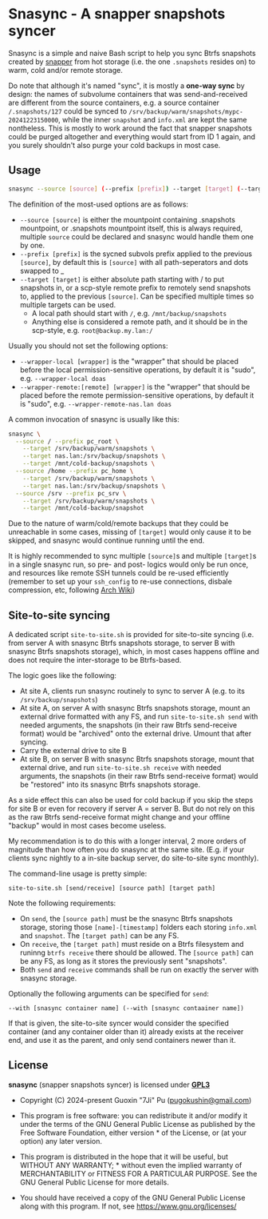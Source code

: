 # Snasync - A **sna**pper snapshots **sync**er

Snasync is a simple and naive Bash script to help you sync Btrfs snapshots created by [snapper](http://snapper.io/) from hot storage (i.e. the one `.snapshots` resides on) to warm, cold and/or remote storage.

Do note that although it's named "sync", it is mostly a **one-way sync** by design: the names of subvolume containers that was send-and-received are different from the source containers, e.g. a source container `/.snapshots/127` could be synced to `/srv/backup/warm/snapshots/mypc-20241223150000`, while the inner `snapshot` and `info.xml` are kept the same nontheless. This is mostly to work around the fact that snapper snapshots could be purged altogether and everything would start from ID 1 again, and you surely shouldn't also purge your cold backups in most case.

## Usage

```sh
snasync --source [source] (--prefix [prefix]) --target [target] (--target [target] (--target [target])) ...
```

The definition of the most-used options are as follows:

- `--source [source]` is either the mountpoint containing .snapshots mountpoint, or .snapshots mountpoint itself, this is always required, multiple `source` could be declared and snasync would handle them one by one.
- `--prefix [prefix]` is the sycned subvols prefix applied to the previous `[source]`, by default this is `[source]` with all path-seperators and dots swapped to _
- `--target [target]` is either absolute path starting with / to put snapshots in, or a scp-style remote prefix to remotely send snapshots to, applied to the previous `[source]`. Can be specified multiple times so multiple targets can be used.
  - A local path should start with `/`, e.g. `/mnt/backup/snapshots`
  - Anything else is considered a remote path, and it should be in the scp-style, e.g. `root@backup.my.lan:/`

Usually you should not set the following options:

- `--wrapper-local [wrapper]` is the "wrapper" that should be placed before the local permission-sensitive operations, by default it is "sudo", e.g. `--wrapper-local doas`
- `--wrapper-remote:[remote] [wrapper]` is the "wrapper" that should be placed before the remote permission-sensitive operations, by default it is "sudo", e.g. `--wrapper-remote-nas.lan doas`

A common invocation of snasync is usually like this:
```sh
snasync \
  --source / --prefix pc_root \
    --target /srv/backup/warm/snapshots \
    --target nas.lan:/srv/backup/snapshots \
    --target /mnt/cold-backup/snapshots \
  --source /home --prefix pc_home \
    --target /srv/backup/warm/snapshots \
    --target nas.lan:/srv/backup/snapshots \
  --source /srv --prefix pc_srv \
    --target /srv/backup/warm/snapshots \
    --target /mnt/cold-backup/snapshot
```

Due to the nature of warm/cold/remote backups that they could be unreachable in some cases, missing of `[target]` would only cause it to be skipped, and snasync would continue running until the end.

It is highly recommended to sync multiple `[source]`s and multiple `[target]`s in a single snasync run, so pre- and post- logics would only be run once, and resources like remote SSH tunnels could be re-used efficiently (remember to set up your `ssh_config` to re-use connections, disbale compression, etc, following [Arch Wiki](https://wiki.archlinux.org/title/OpenSSH#Speeding_up_SSH))

## Site-to-site syncing

A dedicated script `site-to-site.sh` is provided for site-to-site syncing (i.e. from server A with snasync Btrfs snapshots storage, to server B with snasync Btrfs snapshots storage), which, in most cases happens offline and does not require the inter-storage to be Btrfs-based.

The logic goes like the following:
- At site A, clients run snasync routinely to sync to server A (e.g. to its `/srv/backup/snapshots`)
- At site A, on server A with snasync Btrfs snapshots storage, mount an external drive formatted with any FS, and run `site-to-site.sh send` with needed arguments, the snapshots (in their raw Btrfs send-receive format) would be "archived" onto the external drive. Umount that after syncing.
- Carry the external drive to site B
- At site B, on server B with snasync Btrfs snapshots storage, mount that external drive, and run `site-to-site.sh receive` with needed arguments, the snapshots (in their raw Btrfs send-receive format) would be "restored" into its snasync Btrfs snapshots storage.

As a side effect this can also be used for cold backup if you skip the steps for site B or even for recovery if server A = server B. But do not rely on this as the raw Btrfs send-receive format might change and your offline "backup" would in most cases become useless.

My recommendation is to do this with a longer interval, 2 more orders of magnitude than how often you do snasync at the same site. (E.g. if your clients sync nightly to a in-site backup server, do site-to-site sync monthly).

The command-line usage is pretty simple:
```
site-to-site.sh [send/receive] [source path] [target path]
```
Note the following requirements:
- On `send`, the `[source path]` must be the snasync Btrfs snapshots storage, storing those `[name]-[timestamp]` folders each storing `info.xml` and `snapshot`. The `[target path]` can be any FS.
- On `receive`, the `[target path]` must reside on a Btrfs filesystem and runinng `btrfs receive` there should be allowed. The `[source path]` can be any FS, as long as it stores the previously sent "snapshots".
- Both `send` and `receive` commands shall be run on exactly the server with snasync storage.

Optionally the following arguments can be specified for `send`:
```
--with [snasync container name] (--with [snasync contaainer name])
```
If that is given, the site-to-site syncer would consider the specified container  (and any container older than it) already exists at the receiver end, and use it as the parent, and only send containers newer than it.


## License
**snasync** (snapper snapshots syncer) is licensed under [**GPL3**](https://gnu.org/licenses/gpl.html)
 * Copyright (C) 2024-present Guoxin "7Ji" Pu (pugokushin@gmail.com)
 * This program is free software: you can redistribute it and/or modify it under the terms of the GNU General Public License as published by the Free Software Foundation, either version * of the License, or (at your option) any later version.

 * This program is distributed in the hope that it will be useful, but WITHOUT ANY WARRANTY; * without even the implied warranty of MERCHANTABILITY or FITNESS FOR A PARTICULAR PURPOSE. See the GNU General Public License for more details.

 * You should have received a copy of the GNU General Public License along with this program. If not, see <https://www.gnu.org/licenses/>
